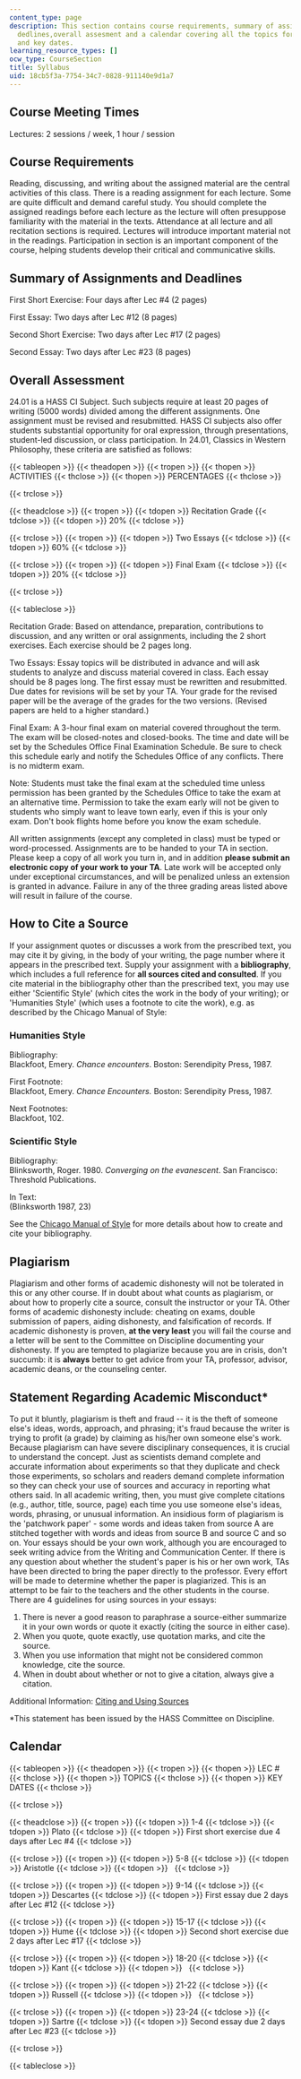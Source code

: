 ```yaml
---
content_type: page
description: This section contains course requirements, summary of assignmemnts and
  dedlines,overall assesment and a calendar covering all the topics for the course
  and key dates.
learning_resource_types: []
ocw_type: CourseSection
title: Syllabus
uid: 18cb5f3a-7754-34c7-0828-911140e9d1a7
---
```


Course Meeting Times
--------------------

Lectures: 2 sessions / week, 1 hour / session

Course Requirements
-------------------

Reading, discussing, and writing about the assigned material are the central activities of this class. There is a reading assignment for each lecture. Some are quite difficult and demand careful study. You should complete the assigned readings before each lecture as the lecture will often presuppose familiarity with the material in the texts. Attendance at all lecture and all recitation sections is required. Lectures will introduce important material not in the readings. Participation in section is an important component of the course, helping students develop their critical and communicative skills.

Summary of Assignments and Deadlines
------------------------------------

First Short Exercise: Four days after Lec #4 (2 pages)

First Essay: Two days after Lec #12 (8 pages)

Second Short Exercise: Two days after Lec #17 (2 pages)

Second Essay: Two days after Lec #23 (8 pages)

Overall Assessment
------------------

24.01 is a HASS CI Subject. Such subjects require at least 20 pages of writing (5000 words) divided among the different assignments. One assignment must be revised and resubmitted. HASS CI subjects also offer students substantial opportunity for oral expression, through presentations, student-led discussion, or class participation. In 24.01, Classics in Western Philosophy, these criteria are satisfied as follows:

{{< tableopen >}}
{{< theadopen >}}
{{< tropen >}}
{{< thopen >}}
ACTIVITIES
{{< thclose >}}
{{< thopen >}}
PERCENTAGES
{{< thclose >}}

{{< trclose >}}

{{< theadclose >}}
{{< tropen >}}
{{< tdopen >}}
Recitation Grade
{{< tdclose >}}
{{< tdopen >}}
20%
{{< tdclose >}}

{{< trclose >}}
{{< tropen >}}
{{< tdopen >}}
Two Essays
{{< tdclose >}}
{{< tdopen >}}
60%
{{< tdclose >}}

{{< trclose >}}
{{< tropen >}}
{{< tdopen >}}
Final Exam
{{< tdclose >}}
{{< tdopen >}}
20%
{{< tdclose >}}

{{< trclose >}}

{{< tableclose >}}

Recitation Grade: Based on attendance, preparation, contributions to discussion, and any written or oral assignments, including the 2 short exercises. Each exercise should be 2 pages long.

Two Essays: Essay topics will be distributed in advance and will ask students to analyze and discuss material covered in class. Each essay should be 8 pages long. The first essay must be rewritten and resubmitted. Due dates for revisions will be set by your TA. Your grade for the revised paper will be the average of the grades for the two versions. (Revised papers are held to a higher standard.)

Final Exam: A 3-hour final exam on material covered throughout the term. The exam will be closed-notes and closed-books. The time and date will be set by the Schedules Office Final Examination Schedule. Be sure to check this schedule early and notify the Schedules Office of any conflicts. There is no midterm exam.

Note: Students must take the final exam at the scheduled time unless permission has been granted by the Schedules Office to take the exam at an alternative time. Permission to take the exam early will not be given to students who simply want to leave town early, even if this is your only exam. Don't book flights home before you know the exam schedule.

All written assignments (except any completed in class) must be typed or word-processed. Assignments are to be handed to your TA in section. Please keep a copy of all work you turn in, and in addition **please submit an electronic copy of your work to your TA**. Late work will be accepted only under exceptional circumstances, and will be penalized unless an extension is granted in advance. Failure in any of the three grading areas listed above will result in failure of the course.

How to Cite a Source
--------------------

If your assignment quotes or discusses a work from the prescribed text, you may cite it by giving, in the body of your writing, the page number where it appears in the prescribed text. Supply your assignment with a **bibliography**, which includes a full reference for **all sources cited and consulted**. If you cite material in the bibliography other than the prescribed text, you may use either 'Scientific Style' (which cites the work in the body of your writing); or 'Humanities Style' (which uses a footnote to cite the work), e.g. as described by the Chicago Manual of Style:

### Humanities Style

Bibliography:  
Blackfoot, Emery. _Chance encounters_. Boston: Serendipity Press, 1987.

First Footnote:  
Blackfoot, Emery. _Chance Encounters._ Boston: Serendipity Press, 1987.

Next Footnotes:  
Blackfoot, 102.

### Scientific Style

Bibliography:  
Blinksworth, Roger. 1980. _Converging on the evanescent_. San Francisco: Threshold Publications.

In Text:  
(Blinksworth 1987, 23)

See the [Chicago Manual of Style](http://www.chicagomanualofstyle.org/16/bib_toc.html) for more details about how to create and cite your bibliography.

Plagiarism
----------

Plagiarism and other forms of academic dishonesty will not be tolerated in this or any other course. If in doubt about what counts as plagiarism, or about how to properly cite a source, consult the instructor or your TA. Other forms of academic dishonesty include: cheating on exams, double submission of papers, aiding dishonesty, and falsification of records. If academic dishonesty is proven, **at the very least** you will fail the course and a letter will be sent to the Committee on Discipline documenting your dishonesty. If you are tempted to plagiarize because you are in crisis, don't succumb: it is **always** better to get advice from your TA, professor, advisor, academic deans, or the counseling center.

Statement Regarding Academic Misconduct\*
-----------------------------------------

To put it bluntly, plagiarism is theft and fraud -- it is the theft of someone else's ideas, words, approach, and phrasing; it's fraud because the writer is trying to profit (a grade) by claiming as his/her own someone else's work. Because plagiarism can have severe disciplinary consequences, it is crucial to understand the concept. Just as scientists demand complete and accurate information about experiments so that they duplicate and check those experiments, so scholars and readers demand complete information so they can check your use of sources and accuracy in reporting what others said. In all academic writing, then, you must give complete citations (e.g., author, title, source, page) each time you use someone else's ideas, words, phrasing, or unusual information. An insidious form of plagiarism is the 'patchwork paper' - some words and ideas taken from source A are stitched together with words and ideas from source B and source C and so on. Your essays should be your own work, although you are encouraged to seek writing advice from the Writing and Communication Center. If there is any question about whether the student's paper is his or her own work, TAs have been directed to bring the paper directly to the professor. Every effort will be made to determine whether the paper is plagiarized. This is an attempt to be fair to the teachers and the other students in the course. There are 4 guidelines for using sources in your essays:

1.  There is never a good reason to paraphrase a source-either summarize it in your own words or quote it exactly (citing the source in either case).
2.  When you quote, quote exactly, use quotation marks, and cite the source.
3.  When you use information that might not be considered common knowledge, cite the source.
4.  When in doubt about whether or not to give a citation, always give a citation.

Additional Information: [Citing and Using Sources](http://cmsw.mit.edu/writing-and-communication-center/avoiding-plagiarism/)

\*This statement has been issued by the HASS Committee on Discipline.

Calendar
--------

{{< tableopen >}}
{{< theadopen >}}
{{< tropen >}}
{{< thopen >}}
LEC #
{{< thclose >}}
{{< thopen >}}
TOPICS
{{< thclose >}}
{{< thopen >}}
KEY DATES
{{< thclose >}}

{{< trclose >}}

{{< theadclose >}}
{{< tropen >}}
{{< tdopen >}}
1-4
{{< tdclose >}}
{{< tdopen >}}
Plato
{{< tdclose >}}
{{< tdopen >}}
First short exercise due 4 days after Lec #4
{{< tdclose >}}

{{< trclose >}}
{{< tropen >}}
{{< tdopen >}}
5-8
{{< tdclose >}}
{{< tdopen >}}
Aristotle
{{< tdclose >}}
{{< tdopen >}}
 
{{< tdclose >}}

{{< trclose >}}
{{< tropen >}}
{{< tdopen >}}
9-14
{{< tdclose >}}
{{< tdopen >}}
Descartes
{{< tdclose >}}
{{< tdopen >}}
First essay due 2 days after Lec #12
{{< tdclose >}}

{{< trclose >}}
{{< tropen >}}
{{< tdopen >}}
15-17
{{< tdclose >}}
{{< tdopen >}}
Hume
{{< tdclose >}}
{{< tdopen >}}
Second short exercise due 2 days after Lec #17
{{< tdclose >}}

{{< trclose >}}
{{< tropen >}}
{{< tdopen >}}
18-20
{{< tdclose >}}
{{< tdopen >}}
Kant
{{< tdclose >}}
{{< tdopen >}}
 
{{< tdclose >}}

{{< trclose >}}
{{< tropen >}}
{{< tdopen >}}
21-22
{{< tdclose >}}
{{< tdopen >}}
Russell
{{< tdclose >}}
{{< tdopen >}}
 
{{< tdclose >}}

{{< trclose >}}
{{< tropen >}}
{{< tdopen >}}
23-24
{{< tdclose >}}
{{< tdopen >}}
Sartre
{{< tdclose >}}
{{< tdopen >}}
Second essay due 2 days after Lec #23
{{< tdclose >}}

{{< trclose >}}

{{< tableclose >}}